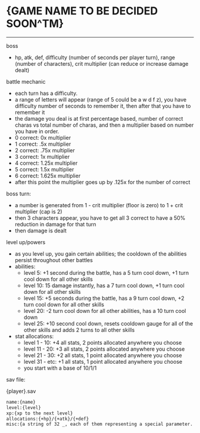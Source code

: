 # {GAME NAME TO BE DECIDED SOON^TM}

---

boss 
* hp, atk, def, difficulty (number of seconds per player turn), range (number of characters), crit multiplier (can reduce or increase damage dealt)

battle mechanic 
  * each turn has a difficulty.
  * a range of letters will appear (range of 5 could be a w d f z), you have difficulty number of seconds to remember it, then after that you have to remember it
  * the damage you deal is at first percentage based, number of correct charas vs total number of charas, and then a multiplier based on number you have in order. 
  * 0 correct: 0x multiplier
  * 1 correct: .5x multiplier
  * 2 correct: .75x multiplier
  * 3 correct: 1x multiplier
  * 4 correct: 1.25x multiplier
  * 5 correct: 1.5x multiplier
  * 6 correct: 1.625x multiplier
  * after this point the multiplier goes up by .125x for the number of correct 

boss turn:
  * a number is generated from 1 - crit multiplier (floor is zero) to 1 + crit multiplier (cap is 2)
  * then 3 characters appear, you have to get all 3 correct to have a 50% reduction in damage for that turn
  * then damage is dealt


level up/powers
  * as you level up, you gain certain abilities; the cooldown of the abilities persist throughout other battles
  * abilities: 
    *  level 5: +1 second during the battle, has a 5 turn cool down, +1 turn cool down for all other skills 
    *  level 10: 15 damage instantly, has a 7 turn cool down, +1 turn cool down for all other skills
    *  level 15: +5 seconds during the battle, has a 9 turn cool down, +2 turn cool down for all other skills
    *  level 20: -2 turn cool down for all other abilities, has a 10 turn cool down
    *  level 25: +10 second cool down, resets cooldown gauge for all of the other skills and adds 2 turns to all other skills
  * stat allocations:
    *  level 1 - 10: +4 all stats, 2 points allocated anywhere you choose
    *  level 11 - 20: +3 all stats, 2 points allocated anywhere you choose
    *  level 21 - 30: +2 all stats, 1 point allocated anywhere you choose
    *  level 31 - etc: +1 all stats, 1 point allocated anywhere you choose
    *  you start with a base of 10/1/1

sav file:

{player}.sav
```sh
name:{name}
level:{level}
xp:{xp to the next level}
allocations:{+hp}/{+atk}/{+def}
misc:{a string of 32 _, each of them representing a special parameter. if it's _ then nothing, else if it's a certain character then something's there}
```
